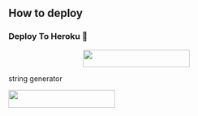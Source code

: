 ## How to deploy 


### Deploy To Heroku 📡</h4>

<p align="center"><a href="https://heroku.com/deploy?template=https://github.com/INFINITY00800/infinityrenamebot2"> <img src="https://img.shields.io/badge/Deploy%20To%20Heroku-blueviolet?style=for-the-badge&logo=heroku" width="210" height="34.45"/></a></p>

string generator</h4>

<p align="left"><a href="https://replit.com/@subinps/getStringName?template=https://replit.com/@INFINITY00800/SentimentalIdealisticLicenses#main.py"> <img src="https://img.shields.io/badge/repo%20To%20string-redpink?style=for-the-badge&logo=rep-o" width="210" height="34.45"/></a></p>
